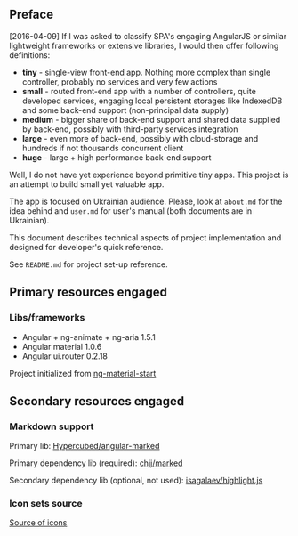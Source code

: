 ## Preface
[2016-04-09]
If I was asked to classify SPA's engaging AngularJS or similar
lightweight frameworks or extensive libraries, I would then offer
following definitions:
 * **tiny** - single-view front-end app. Nothing more complex than single
controller, probably no services and very few actions
 * **small** - routed front-end app with a number of controllers, quite
developed services, engaging local persistent storages like
IndexedDB and some back-end support (non-principal data supply)
 * **medium** - bigger share of back-end support and shared data
 supplied by back-end, possibly with third-party services integration
 * **large** - even more of back-end, possibly with cloud-storage and
 hundreds if not thousands concurrent client
 * **huge** - large + high performance back-end support

Well, I do not have yet experience beyond primitive tiny apps.
This project is an attempt to build small yet valuable app.

The app is focused on Ukrainian audience. Please, look at
`about.md` for the idea behind and `user.md` for user's manual
(both documents are in Ukrainian).

This document describes technical aspects of project implementation
and designed for developer's quick reference.

See `README.md` for project set-up reference.


## Primary resources engaged

### Libs/frameworks
 - Angular + ng-animate + ng-aria 1.5.1
 - Angular material 1.0.6
 - Angular ui.router 0.2.18

Project initialized from [ng-material-start](https://github.com/angular/material-start)

## Secondary resources engaged

### Markdown support
Primary lib: [Hypercubed/angular-marked](https://github.com/Hypercubed/angular-marked)

Primary dependency lib (required): [chjj/marked](https://github.com/chjj/marked)

Secondary dependency lib (optional, not used): [isagalaev/highlight.js](https://github.com/isagalaev/highlight.js)

### Icon sets source
[Source of icons](https://materialdesignicons.com/)